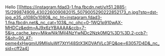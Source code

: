 Hello
[][https://instagram.fdad3-1.fna.fbcdn.net/v/t51.2885-15/299874909_430226009082015_5079005290222852173_n.jpg?stp=dst-jpg_e35_p1080x1080&_nc_ht=instagram.fdad3-1.fna.fbcdn.net&_nc_cat=103&_nc_ohc=0-1WQ1p910wAX-MHDCz&edm=AJ9x6zYBAAAA&ccb=7-5&ig_cache_key=MjkwNjk1MjI4NzYwNDc2Nzk0MQ%3D%3D.2-ccb7-5&oh=00_AT-peme4xHwgmiU9MIisluWf7XtYl48StX3KDVAfVLc3FQ&oe=63057D4D&_nc_sid=cff2a4]
